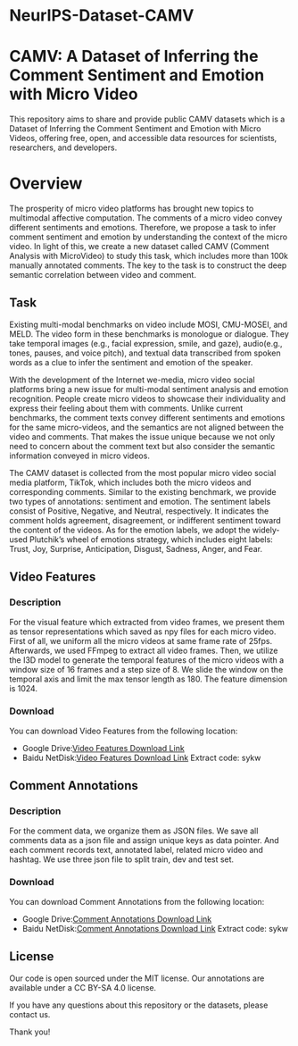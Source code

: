 # NeurIPS-Dataset-CAMV
# CAMV: A Dataset of Inferring the Comment Sentiment and Emotion with Micro Video

 This repository aims to share and provide public CAMV datasets which is a Dataset of Inferring the Comment Sentiment and Emotion with Micro Videos, offering free, open, and accessible data resources for scientists, researchers, and developers.

# Overview
The prosperity of micro video platforms has brought new topics to multimodal affective computation. The comments of a micro video convey different sentiments and emotions. Therefore, we propose a task to infer comment sentiment and emotion by understanding the context of the micro video. In light of this, we create a new dataset called CAMV (Comment Analysis with MicroVideo) to study this task, which includes more than 100k manually annotated comments. The key to the task is to construct the deep semantic correlation between video and comment. 
## Task
Existing multi-modal benchmarks on video include MOSI, CMU-MOSEI, and MELD. The video form in these benchmarks is monologue or dialogue. They take temporal images (e.g., facial expression, smile, and gaze), audio(e.g., tones, pauses, and voice pitch), and textual data transcribed from spoken words as a clue to infer the sentiment and emotion of the speaker.

With the development of the Internet we-media, micro video social platforms bring a new issue for multi-modal sentiment analysis and emotion recognition. People create micro videos to showcase their individuality and express their feeling about them with comments. Unlike current benchmarks, the comment texts convey different sentiments and emotions for the same micro-videos, and the semantics are not aligned between the video and comments. That makes the issue unique because we not only need to concern about the comment text but also consider the semantic information conveyed in micro videos.

The CAMV dataset is collected from the most popular micro video social media platform, TikTok, which includes both the micro videos and corresponding comments.
Similar to the existing benchmark, we provide two types of annotations: sentiment and emotion. The sentiment labels consist of Positive, Negative, and Neutral, respectively. It indicates the comment holds agreement, disagreement, or indifferent sentiment toward the content of the videos. As for the emotion labels, we adopt the widely-used Plutchik’s wheel of emotions strategy, which includes eight labels: Trust, Joy, Surprise, Anticipation, Disgust, Sadness, Anger, and Fear.


## Video Features
### Description

For the visual feature which extracted from video frames, we present them as tensor representations which saved as npy files for each micro video. First of all, we uniform all the micro videos at same frame rate of 25fps. Afterwards, we used FFmpeg to extract all video frames. Then, we utilize the I3D model to generate the temporal features of the micro videos with a window size of 16 frames and a step size of 8. We slide the window on the temporal axis and limit the max tensor length as 180. The feature dimension is 1024.

### Download

You can download Video Features from the following location:

- Google Drive:[Video Features Download Link](https://drive.google.com/file/d/1kZUSbQsCjnx1Q4OzDiX5JAH5OExG0HxF/view?usp=sharing)
- Baidu NetDisk:[Video Features Download Link](https://pan.baidu.com/s/19K-7D4cFrY0lkhuwEVU1pg?pwd=sykw) Extract code: sykw

## Comment Annotations

### Description

For the comment data, we organize them as JSON files. We save all comments data as a json file and assign unique keys as data pointer. And each comment records text, annotated label, related micro video and hashtag. We use three json file to split train, dev and test set.

### Download

You can download Comment Annotations from the following location:

- Google Drive:[Comment Annotations Download Link](https://drive.google.com/drive/folders/1H1qUc6UCYWdg6NK9n4BwqM5aCCVM5dcF?usp=sharing)
- Baidu NetDisk:[Comment Annotations Download Link](https://pan.baidu.com/s/19K-7D4cFrY0lkhuwEVU1pg?pwd=sykw) Extract code: sykw



## License

 Our code is open sourced under the MIT license. Our annotations are available under a CC BY-SA 4.0 license.

If you have any questions about this repository or the datasets, please contact us.

Thank you!
